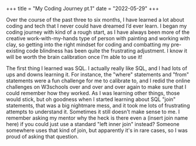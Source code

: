 +++
title = "My Coding Journey pt.1"
date = "2022-05-29"
+++


Over the course of the past three to six months, I have learned a lot about coding and tech that I never could have dreamed I’d ever learn. I began my coding journey with kind of a rough start, as I have always been more of the creative work-with-my-hands type of person with painting and working with clay, so getting into the right mindset for coding and combatting my pre-existing code blindness has been quite the frustrating adjustment. I know it will be worth the brain calibration once I’m able to use it!

The first thing I learned was SQL. I actually really like SQL, and I had lots of ups and downs learning it. For instance, the "where" statements and "from" statements were a fun challenge for me to calibrate to, and I redid the online challenges on W3schools over and over and over again to make sure that I could remember how they worked. As I was learning other things, those would stick, but oh goodness when I started learning about SQL "join" statements, that was a big nightmare mess, and it took me lots of frustrating attempts to understand it. Sometimes it still doesn't make sense to me. I remember asking my mentor why the heck is there even a (insert join name here) if you could just use a standard "left inner join" instead? Someone somewhere uses that kind of join, but apparently it's in rare cases, so I was proud of asking that question.
